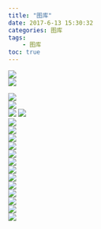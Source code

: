 ```yaml
---
title: "图库"
date: 2017-6-13 15:30:32
categories: 图库
tags:
    - 图库
toc: true
---
```


![](https://ooo.0o0.ooo/2017/06/13/593f619eef17b.jpg)  
![](https://ooo.0o0.ooo/2017/06/13/593f619e20c1e.jpg)
<!--more-->  
![](https://ooo.0o0.ooo/2017/06/13/593f6196d31e1.jpg)  
![](https://ooo.0o0.ooo/2017/06/13/593f61947192d.jpg)  
![](https://ooo.0o0.ooo/2017/06/13/593f61946edff.jpg)
![](https://ooo.0o0.ooo/2017/06/13/593f61647dad8.jpg)  
![](https://ooo.0o0.ooo/2017/06/13/593f616459d33.jpg)  
![](https://ooo.0o0.ooo/2017/06/13/593f6147eecef.jpg)  
![](https://ooo.0o0.ooo/2017/06/13/593f619eef17b.jpg)  
![](https://ooo.0o0.ooo/2017/06/13/593f61637d06d.jpg)  
![](https://ooo.0o0.ooo/2017/06/13/593f6162d88e0.jpg)  
![](https://ooo.0o0.ooo/2017/06/13/593f6162a7ed8.jpg)  
![](https://ooo.0o0.ooo/2017/06/13/593f616230fd7.jpg)  
![](https://ooo.0o0.ooo/2017/06/13/593f6161eac11.jpg)  
![](https://ooo.0o0.ooo/2017/06/13/593f61480c26d.jpg)  
![](https://ooo.0o0.ooo/2017/06/13/593f6147eecef.jpg)  
![](https://ooo.0o0.ooo/2017/06/13/593f6147db6cd.jpg)  
![](https://ooo.0o0.ooo/2017/06/13/593f6147b0f6d.jpg)  
![](https://ooo.0o0.ooo/2017/06/13/593f6147c0379.jpg)  